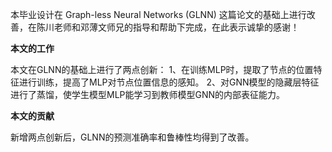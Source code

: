 本毕业设计在 Graph-less Neural Networks (GLNN) 这篇论文的基础上进行改善，在陈川老师和邓薄文师兄的指导和帮助下完成，在此表示诚挚的感谢！

**本文的工作** 

本文在GLNN的基础上进行了两点创新：
1、在训练MLP时，提取了节点的位置特征进行训练，提高了MLP对节点位置信息的感知。
2、对GNN模型的隐藏层特征进行了蒸馏，使学生模型MLP能学习到教师模型GNN的内部表征能力。


**本文的贡献**

新增两点创新后，GLNN的预测准确率和鲁棒性均得到了改善。


